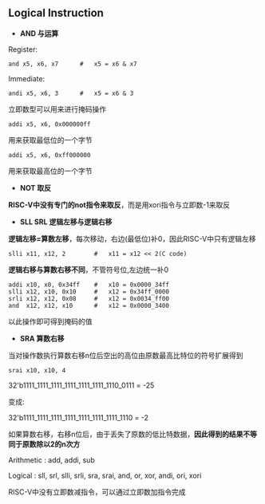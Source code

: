 ## Logical Instruction



- **AND	与运算**

Register:

```assembly
and x5, x6, x7		#	x5 = x6 & x7
```

Immediate:

```assembly
andi x5, x6, 3		#	x5 = x6 & 3
```

立即数型可以用来进行掩码操作

```assembly
addi x5, x6, 0x000000ff
```

用来获取最低位的一个字节

```assembly
addi x5, x6, 0xff000000
```

用来获取最高位的一个字节

- **NOT	取反**

**RISC-V中没有专门的not指令来取反**，而是用xori指令与立即数-1来取反

- **SLL	SRL	逻辑左移与逻辑右移**

**逻辑左移=算数左移**，每次移动，右边(最低位)补0，因此RISC-V中只有逻辑左移

```assembly
slli x11, x12, 2		#	x11 = x12 << 2(C code)
```

**逻辑右移与算数右移不同**，不管符号位,左边统一补0

```assembly
addi x10, x0, 0x34ff	#	x10 = 0x0000_34ff
slli x12, x10, 0x10		#	x12 = 0x34ff_0000
srli x12, x12, 0x08		#	x12 = 0x0034_ff00
and	 x12, x12, x10		#	x12 = 0x0000_3400
```

以此操作即可得到掩码的值

- **SRA	算数右移**

当对操作数执行算数右移n位后空出的高位由原数最高比特位的符号扩展得到

```assembly
srai x10, x10, 4
```

32'b1111_1111_1111_1111_1111_1111_1110_0111 = -25

变成:

32'b1111_1111_1111_1111_1111_1111_1111_1110 = -2

如果算数右移，右移n位后，由于丢失了原数的低比特数据，**因此得到的结果不等同于原数除以2的n次方**

Arithmetic : add, addi, sub

Logical : sll, srl, slli, srli, sra, srai, and, or, xor, andi, ori, xori

RISC-V中没有立即数减指令，可以通过立即数加指令完成